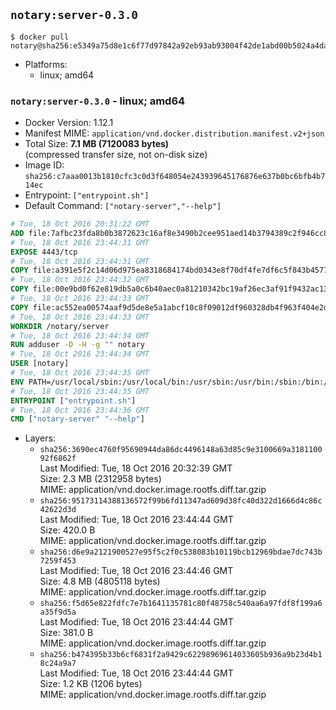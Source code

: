 ## `notary:server-0.3.0`

```console
$ docker pull notary@sha256:e5349a75d8e1c6f77d97842a92eb93ab93004f42de1abd00b5024a4da9cceeb0
```

-	Platforms:
	-	linux; amd64

### `notary:server-0.3.0` - linux; amd64

-	Docker Version: 1.12.1
-	Manifest MIME: `application/vnd.docker.distribution.manifest.v2+json`
-	Total Size: **7.1 MB (7120083 bytes)**  
	(compressed transfer size, not on-disk size)
-	Image ID: `sha256:c7aaa0013b1810cfc3c0d3f648054e243939645176876e637b0bc6bfb4b714ec`
-	Entrypoint: `["entrypoint.sh"]`
-	Default Command: `["notary-server","--help"]`

```dockerfile
# Tue, 18 Oct 2016 20:31:22 GMT
ADD file:7afbc23fda8b0b3872623c16af8e3490b2cee951aed14b3794389c2f946cc8c7 in / 
# Tue, 18 Oct 2016 23:44:31 GMT
EXPOSE 4443/tcp
# Tue, 18 Oct 2016 23:44:31 GMT
COPY file:a391e5f2c14d06d975ea8318684174bd0343e8f70df4fe7df6c5f843b4577f75 in /notary/server/ 
# Tue, 18 Oct 2016 23:44:32 GMT
COPY file:00e9bd0f62e819db5a0c6b40aec0a81210342bc19af26ec3af91f9432ac13587 in /notary/server/ 
# Tue, 18 Oct 2016 23:44:33 GMT
COPY file:ac552ea00574aaf9d5de8e5a1abcf10c8f09012df960328db4f963f404e2d409 in /notary/server/ 
# Tue, 18 Oct 2016 23:44:33 GMT
WORKDIR /notary/server
# Tue, 18 Oct 2016 23:44:34 GMT
RUN adduser -D -H -g "" notary
# Tue, 18 Oct 2016 23:44:34 GMT
USER [notary]
# Tue, 18 Oct 2016 23:44:35 GMT
ENV PATH=/usr/local/sbin:/usr/local/bin:/usr/sbin:/usr/bin:/sbin:/bin:/notary/server
# Tue, 18 Oct 2016 23:44:35 GMT
ENTRYPOINT ["entrypoint.sh"]
# Tue, 18 Oct 2016 23:44:36 GMT
CMD ["notary-server" "--help"]
```

-	Layers:
	-	`sha256:3690ec4760f95690944da86dc4496148a63d85c9e3100669a318110092f6862f`  
		Last Modified: Tue, 18 Oct 2016 20:32:39 GMT  
		Size: 2.3 MB (2312958 bytes)  
		MIME: application/vnd.docker.image.rootfs.diff.tar.gzip
	-	`sha256:95173114388136572f99b6fd11347ad609d38fc40d322d1666d4c86c42622d3d`  
		Last Modified: Tue, 18 Oct 2016 23:44:44 GMT  
		Size: 420.0 B  
		MIME: application/vnd.docker.image.rootfs.diff.tar.gzip
	-	`sha256:d6e9a2121900527e95f5c2f0c538083b10119bcb12969bdae7dc743b7259f453`  
		Last Modified: Tue, 18 Oct 2016 23:44:46 GMT  
		Size: 4.8 MB (4805118 bytes)  
		MIME: application/vnd.docker.image.rootfs.diff.tar.gzip
	-	`sha256:f5d65e822fdfc7e7b1641135781c80f48758c540aa6a97fdf8f199a6a35f9d5a`  
		Last Modified: Tue, 18 Oct 2016 23:44:44 GMT  
		Size: 381.0 B  
		MIME: application/vnd.docker.image.rootfs.diff.tar.gzip
	-	`sha256:b474395b33b6cf6831f2a9429c62298969614033605b936a9b23d4b18c24a9a7`  
		Last Modified: Tue, 18 Oct 2016 23:44:44 GMT  
		Size: 1.2 KB (1206 bytes)  
		MIME: application/vnd.docker.image.rootfs.diff.tar.gzip

